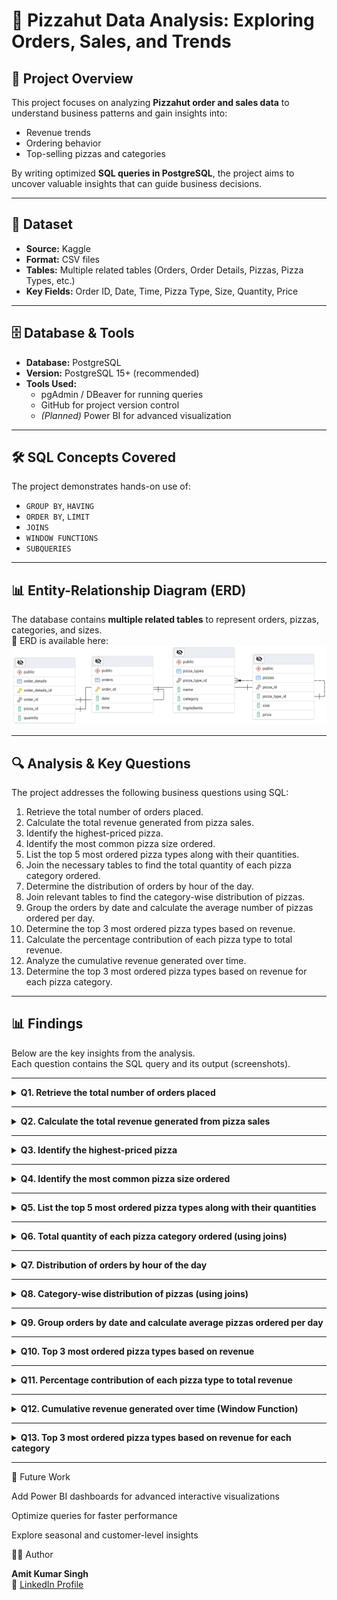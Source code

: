 # 🍕 Pizzahut Data Analysis: Exploring Orders, Sales, and Trends

## 📌 Project Overview
This project focuses on analyzing **Pizzahut order and sales data** to understand business patterns and gain insights into:
- Revenue trends  
- Ordering behavior  
- Top-selling pizzas and categories  

By writing optimized **SQL queries in PostgreSQL**, the project aims to uncover valuable insights that can guide business decisions.  

---

## 📂 Dataset
- **Source:** Kaggle
- **Format:** CSV files  
- **Tables:** Multiple related tables (Orders, Order Details, Pizzas, Pizza Types, etc.)  
- **Key Fields:** Order ID, Date, Time, Pizza Type, Size, Quantity, Price  

---

## 🗄️ Database & Tools
- **Database:** PostgreSQL  
- **Version:** PostgreSQL 15+ (recommended)  
- **Tools Used:**  
  - pgAdmin / DBeaver for running queries  
  - GitHub for project version control  
  - *(Planned)* Power BI for advanced visualization  

---

## 🛠️ SQL Concepts Covered
The project demonstrates hands-on use of:  
- `GROUP BY`, `HAVING`  
- `ORDER BY`, `LIMIT`  
- `JOINS`  
- `WINDOW FUNCTIONS`  
- `SUBQUERIES`  

---

## 📊 Entity-Relationship Diagram (ERD)
The database contains **multiple related tables** to represent orders, pizzas, categories, and sizes.  
📌 ERD is available here:  
![ERD](docs/erd.png)  

---

## 🔍 Analysis & Key Questions
The project addresses the following business questions using SQL:

1. Retrieve the total number of orders placed.  
2. Calculate the total revenue generated from pizza sales.  
3. Identify the highest-priced pizza.  
4. Identify the most common pizza size ordered.  
5. List the top 5 most ordered pizza types along with their quantities.  
6. Join the necessary tables to find the total quantity of each pizza category ordered.  
7. Determine the distribution of orders by hour of the day.  
8. Join relevant tables to find the category-wise distribution of pizzas.  
9. Group the orders by date and calculate the average number of pizzas ordered per day.  
10. Determine the top 3 most ordered pizza types based on revenue.  
11. Calculate the percentage contribution of each pizza type to total revenue.  
12. Analyze the cumulative revenue generated over time.  
13. Determine the top 3 most ordered pizza types based on revenue for each pizza category.

---

## 📊 Findings

Below are the key insights from the analysis.  
Each question contains the SQL query and its output (screenshots).  

---

<details>
  <summary><strong>Q1. Retrieve the total number of orders placed</strong></summary>

  **Query:**
  ![Q1 Query](findings/Q1_total_orders_query.png)

  **Output:**
  ![Q1 Output](findings/Q1_total_orders_output.png)

</details>

---

<details>
  <summary><strong>Q2. Calculate the total revenue generated from pizza sales</strong></summary>

  **Query:**
  ![Q2 Query](findings/Q2_total_revenue_query.png)

  **Output:**
  ![Q2 Output](findings/Q2_total_revenue_output.png)

</details>

---

<details>
  <summary><strong>Q3. Identify the highest-priced pizza</strong></summary>

  **Query:**
  ![Q3 Query](findings/Q3_highest_price_query.png)

  **Output:**
  ![Q3 Output](findings/Q3_highest_price_output.png)

</details>

---

<details>
  <summary><strong>Q4. Identify the most common pizza size ordered</strong></summary>

  **Query:**
  ![Q4 Query](findings/Q4_common_size_query.png)

  **Output:**
  ![Q4 Output](findings/Q4_common_size_output.png)

</details>

---

<details>
  <summary><strong>Q5. List the top 5 most ordered pizza types along with their quantities</strong></summary>

  **Query:**
  ![Q5 Query](findings/Q5_top5_pizza_query.png)

  **Output:**
  ![Q5 Output](findings/Q5_top5_pizza_output.png)

</details>

---

<details>
  <summary><strong>Q6. Total quantity of each pizza category ordered (using joins)</strong></summary>

  **Query:**
  ![Q6 Query](findings/Q6_category_quantity_query.png)

  **Output:**
  ![Q6 Output](findings/Q6_category_quantity_output.png)

</details>

---

<details>
  <summary><strong>Q7. Distribution of orders by hour of the day</strong></summary>

  **Query:**
  ![Q7 Query](findings/Q7_orders_by_hour_query.png)

  **Output:**
  ![Q7 Output](findings/Q7_orders_by_hour_output.png)

</details>

---

<details>
  <summary><strong>Q8. Category-wise distribution of pizzas (using joins)</strong></summary>

  **Query:**
  ![Q8 Query](findings/Q8_category_wise_query.png)

  **Output:**
  ![Q8 Output](findings/Q8_category_wise_output.png)

</details>

---

<details>
  <summary><strong>Q9. Group orders by date and calculate average pizzas ordered per day</strong></summary>

  **Query:**
  ![Q9 Query](findings/Q9_avg_per_day_query.png)

  **Output:**
  ![Q9 Output](findings/Q9_avg_per_day_output.png)

</details>

---

<details>
  <summary><strong>Q10. Top 3 most ordered pizza types based on revenue</strong></summary>

  **Query:**
  ![Q10 Query](findings/Q10_top3_revenue_query.png)

  **Output:**
  ![Q10 Output](findings/Q10_top3_revenue_output.png)

</details>

---

<details>
  <summary><strong>Q11. Percentage contribution of each pizza type to total revenue</strong></summary>

  **Query:**
  ![Q11 Query](findings/Q11_percentage_contribution_query.png)

  **Output:**
  ![Q11 Output](findings/Q11_percentage_contribution_output.png)

</details>

---

<details>
  <summary><strong>Q12. Cumulative revenue generated over time (Window Function)</strong></summary>

  **Query:**
  ![Q12 Query](findings/Q12_cumulative_revenue_query.png)

  **Output:**
  ![Q12 Output](findings/Q12_cumulative_revenue_output.png)

</details>

---

<details>
  <summary><strong>Q13. Top 3 most ordered pizza types based on revenue for each category</strong></summary>

  **Query:**
  ![Q13 Query](findings/Q13_top3_category_revenue_query.png)

  **Output:**
  ![Q13 Output](findings/Q13_top3_category_revenue_output.png)

</details>

---


🚀 Future Work

Add Power BI dashboards for advanced interactive visualizations

Optimize queries for faster performance

Explore seasonal and customer-level insights

👨‍💻 Author

**Amit Kumar Singh**  
🔗 [LinkedIn Profile](https://www.linkedin.com/in/heyamitsingh)
